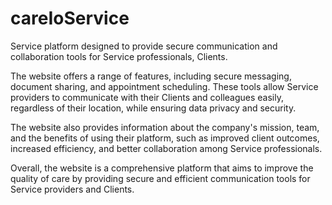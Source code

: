 # careIoService
Service platform designed to provide secure communication and collaboration tools for Service professionals, Clients.

The website offers a range of features, including secure messaging, document sharing, and appointment scheduling. These tools allow Service providers to communicate with their Clients and colleagues easily, regardless of their location, while ensuring data privacy and security.

The website also provides information about the company's mission, team, and the benefits of using their platform, such as improved client outcomes, increased efficiency, and better collaboration among Service professionals.

Overall, the website is a comprehensive platform that aims to improve the quality of care by providing secure and efficient communication tools for Service providers and Clients.
